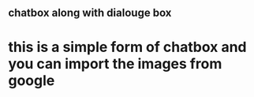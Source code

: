 ## chatbox along with dialouge box
# this is a simple form of chatbox and you can import the images from google
